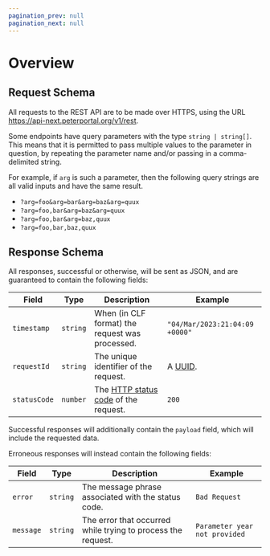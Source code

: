 ```yaml
---
pagination_prev: null
pagination_next: null
---
```


# Overview

## Request Schema

All requests to the REST API are to be made over HTTPS, using the URL https://api-next.peterportal.org/v1/rest.

Some endpoints have query parameters with the type `string | string[]`. This means that it is permitted to pass multiple values to the parameter in question, by repeating the parameter name and/or passing in a comma-delimited string.

For example, if `arg` is such a parameter, then the following query strings are all valid inputs and have the same result.

- `?arg=foo&arg=bar&arg=baz&arg=quux`
- `?arg=foo,bar&arg=baz&arg=quux`
- `?arg=foo,bar&arg=baz,quux`
- `?arg=foo,bar,baz,quux`

## Response Schema

All responses, successful or otherwise, will be sent as JSON, and are guaranteed to contain the following fields:

| Field        | Type     | Description                                                                                     | Example                                                                |
| ------------ | -------- | ----------------------------------------------------------------------------------------------- | ---------------------------------------------------------------------- |
| `timestamp`  | `string` | When (in CLF format) the request was processed.                                                 | `"04/Mar/2023:21:04:09 +0000"`                                         |
| `requestId`  | `string` | The unique identifier of the request.                                                           | A [UUID](https://en.wikipedia.org/wiki/Universally_unique_identifier). |
| `statusCode` | `number` | The [HTTP status code](https://en.wikipedia.org/wiki/List_of_HTTP_status_codes) of the request. | `200`                                                                  |

Successful responses will additionally contain the `payload` field, which will include the requested data.

Erroneous responses will instead contain the following fields:

| Field     | Type     | Description                                                  | Example                       |
| --------- | -------- | ------------------------------------------------------------ | ----------------------------- |
| `error`   | `string` | The message phrase associated with the status code.          | `Bad Request`                 |
| `message` | `string` | The error that occurred while trying to process the request. | `Parameter year not provided` |
